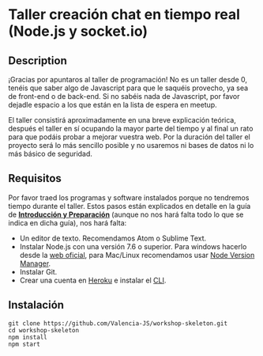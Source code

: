 # Taller creación chat en tiempo real (Node.js y socket.io) 

## Description

¡Gracias por apuntaros al taller de programación! No es un taller desde 0, tenéis que saber algo de Javascript para que le saquéis provecho, ya sea de front-end o de back-end. Si no sabéis nada de Javascript, por favor dejadle espacio a los que están en la lista de espera en meetup.

El taller consistirá aproximadamente en una breve explicación teórica, después el taller en sí ocupando la mayor parte del tiempo y al final un rato para que podáis probar a mejorar vuestra web. Por la duración del taller el proyecto será lo más sencillo posible y no usaremos ni bases de datos ni lo más básico de seguridad.

## Requisitos

Por favor traed los programas y software instalados porque no tendremos tiempo durante el taller. Estos pasos están explicados en detalle en la guía de **[Introducción y Preparación](https://es.libre.university/lesson/N1JX4V1rl)** (aunque no nos hará falta todo lo que se indica en dicha guía), nos hará falta:

- Un editor de texto. Recomendamos Atom o Sublime Text.
- Instalar Node.js con una versión 7.6 o superior. Para windows hacerlo desde la [web oficial](https://nodejs.org/es/), para Mac/Linux recomendamos usar [Node Version Manager](https://github.com/creationix/nvm/).
- Instalar Git.
- Crear una cuenta en [Heroku](https://heroku.com/) e instalar el [CLI](https://devcenter.heroku.com/articles/heroku-cli).

## Instalación

```
git clone https://github.com/Valencia-JS/workshop-skeleton.git
cd workshop-skeleton
npm install
npm start
```

